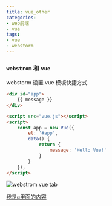 ```yaml
---
title: vue_other 
categories: 
- web前端
- vue
tags:
- vue
- webstorm
---
```

### `webstrom` 和 `vue`

webstorm 设置 vue 模板快捷方式

```html
<div id="app">
    {{ message }}
</div>

<script src="vue.js"></script>
<script>
    const app = new Vue({
        el: '#app',
        data() {
            return {
                message: 'Hello Vue!'
            }
        }
    });
</script>
```

![webstrom vue tab](/img/vue/vue_tab.png "webstrom vue tab")



 [我是a里面的内容](http://example.com/ "这里是title")





























